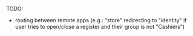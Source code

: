 TODO:
- routing between remote apps (e.g.: "store" redirecting to "identity" if user tries to open/close a register and their group is not "Cashiers")